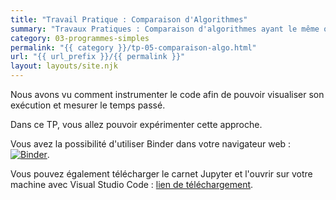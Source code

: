 ```yaml
---
title: "Travail Pratique : Comparaison d'Algorithmes"
summary: "Travaux Pratiques : Comparaison d'algorithmes ayant le même objectif."
category: 03-programmes-simples
permalink: "{{ category }}/tp-05-comparaison-algo.html"
url: "{{ url_prefix }}/{{ permalink }}"
layout: layouts/site.njk
---
```


Nous avons vu comment instrumenter le code afin de pouvoir visualiser son exécution et mesurer le temps passé.

Dans ce TP, vous allez pouvoir expérimenter cette approche.

Vous avez la possibilité d'utiliser Binder dans votre navigateur web : <a href="https://mybinder.org/v2/gh/loic-yvonnet/algo-appliquee/master?filepath=cours%2F03-programmes-simples%2Fwork-assignment-06.ipynb"><img class="inline" src="https://mybinder.org/badge_logo.svg" alt="Binder"></a>.

Vous pouvez également télécharger le carnet Jupyter et l'ouvrir sur votre machine avec Visual Studio Code : [lien de téléchargement](https://github.com/loic-yvonnet/algo-appliquee/raw/master/cours/03-programmes-simples/work-assignment-06.ipynb).